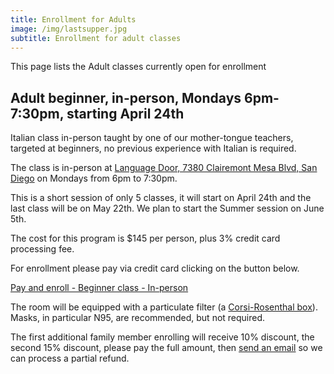 ```yaml
---
title: Enrollment for Adults
image: /img/lastsupper.jpg
subtitle: Enrollment for adult classes
---
```


This page lists the Adult classes currently open for enrollment

## Adult beginner, in-person, Mondays 6pm-7:30pm, starting April 24th

Italian class in-person taught by one of our mother-tongue teachers, targeted at beginners, no previous experience with Italian is required.

The class is in-person at [Language Door, 7380 Clairemont Mesa Blvd, San Diego](https://goo.gl/maps/vCotwAoBbYNpx8vV9) on Mondays from 6pm to 7:30pm.

This is a short session of only 5 classes, it will start on April 24th and the last class will be on May 22th. We plan to start the Summer session on June 5th.

The cost for this program is $145 per person, plus 3% credit card processing fee.

For enrollment please pay via credit card clicking on the button below.

<div class="tc">
<a href="https://link.waveapps.com/2abyp6-77zagt" class="btn raise">Pay and enroll - Beginner class - In-person</a>
</div>

The room will be equipped with a particulate filter (a [Corsi-Rosenthal box](https://en.wikipedia.org/wiki/Corsi%E2%80%93Rosenthal_Box)). Masks, in particular N95, are recommended, but not required.

The first additional family member enrolling will receive 10% discount, the second 15% discount, please pay the full amount, then [send an email](https://www.italianschoolsd.com/contact/) so we can process a partial refund.
